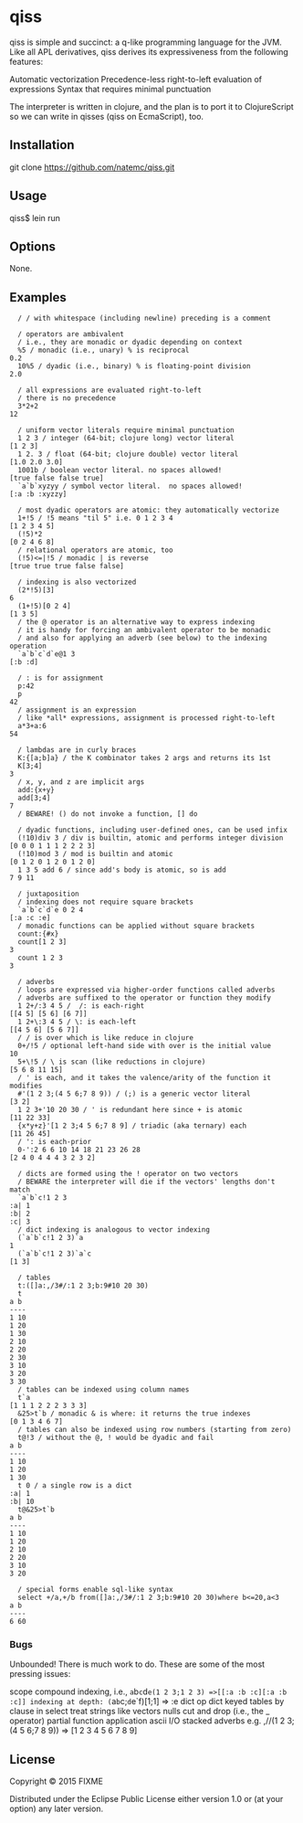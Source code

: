 # qiss

qiss is simple and succinct: a q-like programming language for the
JVM.  Like all APL derivatives, qiss derives its expressiveness from
the following features:

Automatic vectorization
Precedence-less right-to-left evaluation of expressions
Syntax that requires minimal punctuation

The interpreter is written in clojure, and the plan is to port it to
ClojureScript so we can write in qisses (qiss on EcmaScript), too.

## Installation

git clone https://github.com/natemc/qiss.git

## Usage

qiss$ lein run

## Options

None.

## Examples

```
  / / with whitespace (including newline) preceding is a comment

  / operators are ambivalent
  / i.e., they are monadic or dyadic depending on context
  %5 / monadic (i.e., unary) % is reciprocal
0.2
  10%5 / dyadic (i.e., binary) % is floating-point division
2.0

  / all expressions are evaluated right-to-left
  / there is no precedence
  3*2+2
12

  / uniform vector literals require minimal punctuation
  1 2 3 / integer (64-bit; clojure long) vector literal
[1 2 3]
  1 2. 3 / float (64-bit; clojure double) vector literal
[1.0 2.0 3.0]
  1001b / boolean vector literal. no spaces allowed!
[true false false true]
  `a`b`xyzyy / symbol vector literal.  no spaces allowed!
[:a :b :xyzzy]
  
  / most dyadic operators are atomic: they automatically vectorize
  1+!5 / !5 means "til 5" i.e. 0 1 2 3 4
[1 2 3 4 5]
  (!5)*2
[0 2 4 6 8]
  / relational operators are atomic, too
  (!5)<=|!5 / monadic | is reverse
[true true true false false]

  / indexing is also vectorized
  (2*!5)[3]
6
  (1+!5)[0 2 4]
[1 3 5]
  / the @ operator is an alternative way to express indexing
  / it is handy for forcing an ambivalent operator to be monadic
  / and also for applying an adverb (see below) to the indexing operation
  `a`b`c`d`e@1 3
[:b :d]

  / : is for assignment
  p:42
  p
42
  / assignment is an expression
  / like *all* expressions, assignment is processed right-to-left
  a*3+a:6
54

  / lambdas are in curly braces
  K:{[a;b]a} / the K combinator takes 2 args and returns its 1st
  K[3;4]
3
  / x, y, and z are implicit args
  add:{x+y}
  add[3;4]
7
  / BEWARE! () do not invoke a function, [] do

  / dyadic functions, including user-defined ones, can be used infix
  (!10)div 3 / div is builtin, atomic and performs integer division
[0 0 0 1 1 1 2 2 2 3]
  (!10)mod 3 / mod is builtin and atomic
[0 1 2 0 1 2 0 1 2 0]
  1 3 5 add 6 / since add's body is atomic, so is add
7 9 11

  / juxtaposition
  / indexing does not require square brackets
  `a`b`c`d`e 0 2 4
[:a :c :e]
  / monadic functions can be applied without square brackets
  count:{#x}
  count[1 2 3]
3
  count 1 2 3
3

  / adverbs
  / loops are expressed via higher-order functions called adverbs
  / adverbs are suffixed to the operator or function they modify
  1 2+/:3 4 5 /  /: is each-right
[[4 5] [5 6] [6 7]]
  1 2+\:3 4 5 / \: is each-left
[[4 5 6] [5 6 7]]
  / / is over which is like reduce in clojure
  0+/!5 / optional left-hand side with over is the initial value
10
  5+\!5 / \ is scan (like reductions in clojure)
[5 6 8 11 15]
  / ' is each, and it takes the valence/arity of the function it modifies
  #'(1 2 3;(4 5 6;7 8 9)) / (;) is a generic vector literal
[3 2]
  1 2 3+'10 20 30 / ' is redundant here since + is atomic
[11 22 33]
  {x*y+z}'[1 2 3;4 5 6;7 8 9] / triadic (aka ternary) each
[11 26 45]
  / ': is each-prior
  0-':2 6 6 10 14 18 21 23 26 28
[2 4 0 4 4 4 3 2 3 2]

  / dicts are formed using the ! operator on two vectors
  / BEWARE the interpreter will die if the vectors' lengths don't match 
  `a`b`c!1 2 3
:a| 1
:b| 2
:c| 3
  / dict indexing is analogous to vector indexing
  (`a`b`c!1 2 3)`a
1
  (`a`b`c!1 2 3)`a`c
[1 3]

  / tables
  t:([]a:,/3#/:1 2 3;b:9#10 20 30)
  t
a b
----
1 10 
1 20 
1 30 
2 10 
2 20 
2 30 
3 10 
3 20 
3 30
  / tables can be indexed using column names
  t`a
[1 1 1 2 2 2 3 3 3]
  &25>t`b / monadic & is where: it returns the true indexes
[0 1 3 4 6 7]
  / tables can also be indexed using row numbers (starting from zero)
  t@!3 / without the @, ! would be dyadic and fail
a b 
----
1 10 
1 20 
1 30
  t 0 / a single row is a dict
:a| 1
:b| 10
  t@&25>t`b
a b
----
1 10 
1 20 
2 10 
2 20 
3 10 
3 20 

  / special forms enable sql-like syntax
  select +/a,+/b from([]a:,/3#/:1 2 3;b:9#10 20 30)where b<=20,a<3
a b
----
6 60
```

### Bugs

Unbounded!  There is much work to do.  These are some of the most
pressing issues:

scope
compound indexing, i.e., `a`b`c`d`e(1 2 3;1 2 3) =>[[:a :b :c][:a :b :c]]
indexing at depth: (`a`b`c;`d`e`f)[1;1] => :e
dict op dict
keyed tables
by clause in select
treat strings like vectors
nulls
cut and drop (i.e., the _ operator)
partial function application
ascii I/O
stacked adverbs e.g. ,//(1 2 3;(4 5 6;7 8 9)) => [1 2 3 4 5 6 7 8 9]

## License

Copyright © 2015 FIXME

Distributed under the Eclipse Public License either version 1.0 or (at
your option) any later version.
